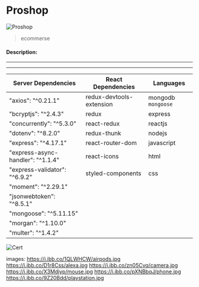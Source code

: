 # Proshop
![Proshop](https://i.ibb.co/9n2cHFz/proshop.png)

> ecommerse

#### Description:
---


---

| Server Dependencies | React Dependencies | Languages |
| ------------ | --------- | ---------- |
| "axios": "^0.21.1" | redux-devtools-extension | mongodb `mongoose` |
| "bcryptjs": "^2.4.3" | redux | express |
| "concurrently": "^5.3.0" | react-redux | reactjs |
| "dotenv": "^8.2.0" | redux-thunk | nodejs |
| "express": "^4.17.1" | react-router-dom | javascript |
| "express-async-handler": "^1.1.4" | react-icons | html |
| "express-validator": "^6.9.2" | styled-components | css |
| "moment": "^2.29.1" |
| "jsonwebtoken": "^8.5.1" |
| "mongoose": "^5.11.15" |
| "morgan": "^1.10.0" |
| "multer": "^1.4.2" |

![Cert](https://i.ibb.co/Z832YpZ/completion-certificate.jpg)

images:
https://i.ibb.co/1QLWHCW/airpods.jpg
https://i.ibb.co/D1r8Css/alexa.jpg
https://i.ibb.co/zn05Cvq/camera.jpg
https://i.ibb.co/X3Mdjyp/mouse.jpg
https://i.ibb.co/pXNBbqJ/phone.jpg
https://i.ibb.co/9Z20Bdd/playstation.jpg